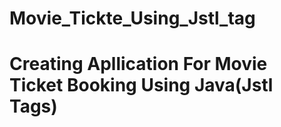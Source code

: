# Movie_Tickte_Using_Jstl_tag
<h1>Creating Apllication For Movie Ticket Booking Using Java(Jstl Tags)
